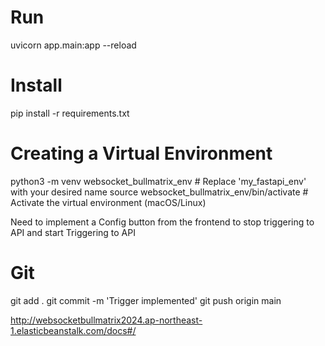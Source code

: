 

# Run
uvicorn app.main:app --reload




# Install
pip install -r requirements.txt


# Creating a Virtual Environment
python3 -m venv websocket_bullmatrix_env  # Replace 'my_fastapi_env' with your desired name
source websocket_bullmatrix_env/bin/activate  # Activate the virtual environment (macOS/Linux)



Need to implement a Config button from the frontend to stop triggering to API and start Triggering to API


# Git
git add .
git commit -m 'Trigger implemented'
git push origin main


http://websocketbullmatrix2024.ap-northeast-1.elasticbeanstalk.com/docs#/